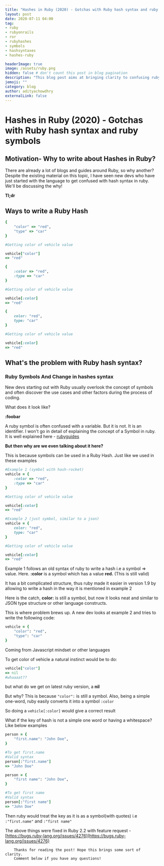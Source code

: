 ```yaml
---
title: "Hashes in Ruby (2020) - Gotchas with Ruby hash syntax and ruby symbols"
layout: post
date: 2020-07-11 04:00
tag:
- ruby
- rubyonrails
- ror
- rubyhashes
- symbols
- hashsyntaxes
- hashes-ruby

headerImage: true
image: /assets/ruby.png
hidden: false # don't count this post in blog pagination
description: "This blog post aims at bringing clarity to confusing ruby hash syntax involving ruby symbols."
jemoji: ""
category: blog
author: adityachowdhry
externalLink: false
---
```


# Hashes in Ruby (2020) - Gotchas with Ruby hash syntax and ruby symbols

## **Motivation- Why to write about Hashes in Ruby?**

There are already a lot of blogs and guides around Ruby, so why another? Despite the existing material on this topic, I have seen new devs who have just started with the language to get confused with hash syntax in ruby. We'll be discussing the why!

**Tl;dr**

## Ways to write a Ruby Hash

```ruby
{
	"color" => "red",
	"type" => "car"
}

#Getting color of vehicle value

vehicle["color"]
=> "red"
```

```ruby
{
	:color => "red",
	:type => "car"
}

#Getting color of vehicle value

vehicle[:color]
=> "red"
```

```ruby
{
	color: "red",
	type: "car"
}

#Getting color of vehicle value

vehicle[:color]
=> "red"
```

## **What's the problem with Ruby hash syntax?**

### Ruby Symbols And Change in hashes syntax

New devs starting out with Ruby usually overlook the concept of symbols and often discover the use cases and other factors during the process of coding.

What does it look like?

**:foobar**

A ruby symbol is often confused with a variable. But it is not. It is an identifier. I won't go in detail of explaining the concept of a Symbol in ruby. It is well explained here - [rubyguides](https://www.rubyguides.com/2018/02/ruby-symbols/)

**But then why are we even talking about it here?**

This is because symbols can be used in a Ruby Hash. Just like we used in these examples

```ruby
#Example 1 (symbol with hash-rocket)
vehicle = {
	:color => "red",
	:type => "car"
}

#Getting color of vehicle value

vehicle[:color]
=> "red"
```


```ruby
#Example 2 (just symbol, similar to a json)
vehicle = {
	color: "red",
	type: "car"
}

#Getting color of vehicle value

vehicle[:color]
=> "red"
```


Example 1 follows an old syntax of ruby to write a hash i.e a symbol ⇒ value. Here. **:color** is a symbol which has a value **red.** (This is still valid)

It has a bit complicated structure, thus ruby made it easier in version 1.9 by allowing to write a hash in the way it is mentioned in example 2

Here is the catch, **color:** is still a symbol, but now it looks neat and similar to JSON type structure or other language constructs. 

This is where problem brews up. A new dev looks at example 2 and tries to  write the following code:

```ruby
vehicle = {
	"color": "red",
	"type": "car"
}
```

Coming from Javascript mindset or other languages

To get color of vehicle a natural instinct would be to do:

```ruby
vehicle["color"]
=> nil
#whaaaat??
```

but what do we get on latest ruby version, a **nil**

But why? This is because `"color":`  is still a symbol. Also, being a simple one-word, ruby easily converts it into a symbol `:color`

So doing a `vehicle[:color]` would give a correct result

What if the key of hash is not a simple one word or having a whitespace? Like below examples

```ruby
person = {
	"first.name": "John Doe",
}

#To get first.name
#Valid syntax
person[:"first.name"]
=> "John Doe"
```

```ruby
person = {
	"first name": "John Doe",
}

#To get first name
#Valid syntax
person[:"first name"]
=> "John Doe"
```

Then ruby would treat the key as it is as a symbol(with quotes) i.e `:"first.name"` and `:"first name"`

The above things were fixed in Ruby 2.2 with feature request - [https://bugs.ruby-lang.org/issues/4276](https://bugs.ruby-lang.org/issues/4276)

		Thanks for reading the post! Hope this brings some sort of clarity. 
		Comment below if you have any questions!
	
